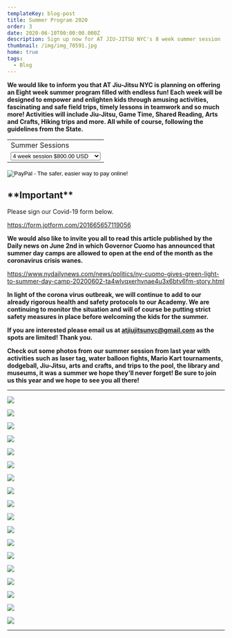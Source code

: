 ```yaml
---
templateKey: blog-post
title: Summer Program 2020
order: 3
date: 2020-06-10T00:00:00.000Z
description: Sign up now for AT JIU-JITSU NYC's 8 week summer session
thumbnail: /img/img_70591.jpg
home: true
tags:
  - Blog
---
```

**We would like to inform you that AT Jiu-Jitsu NYC is planning on offering an Eight week summer program filled with endless fun! Each week will be designed to empower and enlighten kids through amusing activities, fascinating and safe field trips, timely lessons in teamwork and so much more! Activities will include Jiu-Jitsu, Game Time, Shared Reading, Arts and Crafts, Hiking trips and more. All while of course, following the guidelines from the State.**

<form target="paypal" action="https://www.paypal.com/cgi-bin/webscr" method="post">
<input type="hidden" name="cmd" value="_s-xclick">
<input type="hidden" name="hosted_button_id" value="JY8TKKTNVLWFU">
<table>
<tr><td><input type="hidden" name="on0" value="Summer Sessions">Summer Sessions</td></tr><tr><td><select name="os0">
	<option value="4 week session">4 week session $800.00 USD</option>
	<option value="8 week session">8 week session $1,500.00 USD</option>
</select> </td></tr>
</table>
<input type="hidden" name="currency_code" value="USD">
<input type="image" src="https://www.paypalobjects.com/en_US/i/btn/btn_cart_LG.gif" border="0" name="submit" alt="PayPal - The safer, easier way to pay online!">
<img alt="" border="0" src="https://www.paypalobjects.com/en_US/i/scr/pixel.gif" width="1" height="1">
</form>

## **\*\*Important\*\***

Please sign our Covid-19 form below.

<https://form.jotform.com/201665657119056>

<script type="text/javascript" src="https://form.jotform.com/jsform/201665657119056"></script>


**We would also like to invite you all to read this article published by the Daily news on June 2nd in which Governor Cuomo has announced that summer day camps are allowed to open at the end of the month as the coronavirus crisis wanes.**

<https://www.nydailynews.com/news/politics/ny-cuomo-gives-green-light-to-summer-day-camp-20200602-ta4wlvqxerhvnae4u3x6btv6fm-story.html>

**In light of the corona virus outbreak, we will continue to add to our already rigorous health and safety protocols to our Academy. We are continuing to monitor the situation and will of course be putting strict safety measures in place before welcoming the kids for the summer.**

**If you are interested please email us at atjiujitsunyc@gmail.com as the spots are limited! Thank you.**

**Check out some photos from our summer session from last year with activities such as laser tag, water balloon fights, Mario Kart tournaments, dodgeball, Jiu-Jitsu, arts and crafts, and trips to the pool, the library and museums, it was a summer we hope they'll never forget! Be sure to join us this year and we hope to see you all there!**

- - -

![](/img/img_7378.jpg)

![](/img/1.jpg)

![](/img/img_7284.jpg)

![](/img/6.jpg)

![](/img/11.jpg)

![](/img/5.jpg)

![](/img/img_7332.jpg)

![](/img/img_7412.jpg)

![](/img/10.jpg)

![](/img/dsc03249.jpg)

![](/img/7.jpg)

![](/img/dsc03300-1-.jpg)

![](/img/13.jpg)

![](/img/img_7331.jpg)

![](/img/4.jpg)

![](/img/9.jpg)

![](/img/dsc03295-1-.jpg)

![](/img/8.jpg)

- - -
